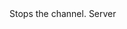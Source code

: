 <function name="Stop" parent="IGModAudioChannel" type="classfunc">
	<description>
		Stops the channel.
		<added version="0.4"></added>
	</description>
	<realm>Server</realm>
</function>
